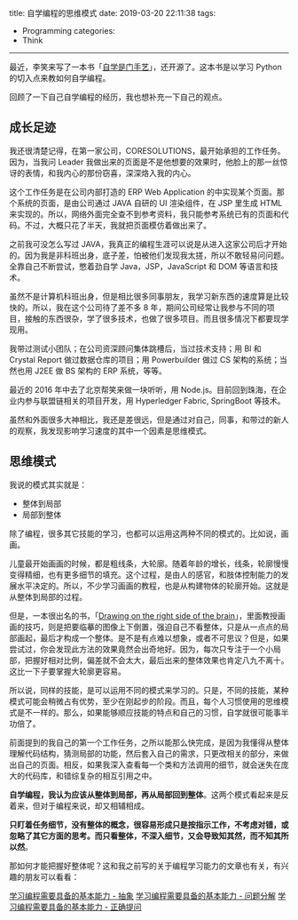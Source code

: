 title: 自学编程的思维模式
date: 2019-03-20 22:11:38
tags:
  - Programming
categories:
  - Think
---

[自学是门手艺]: https://github.com/selfteaching/the-craft-of-selfteaching
最近，李笑来写了一本书「[自学是门手艺][]」，还开源了。这本书是以学习 Python 的切入点来教如何自学编程。

回顾了一下自己自学编程的经历，我也想补充一下自己的观点。


## 成长足迹

我还很清楚记得，在第一家公司，CORESOLUTIONS，最开始承担的工作任务。因为，当我问 Leader 我做出来的页面是不是他想要的效果时，他脸上的那一丝惊讶的表情，和我内心的那份窃喜，深深烙入我的内心。

这个工作任务是在公司内部打造的 ERP Web Application 的中实现某个页面。那个系统的页面，是由公司通过 JAVA 自研的 UI 渲染组件，在 JSP 里生成 HTML 来实现的。所以，网络外面完全查不到参考资料，我只能参考系统已有的页面和代码。不过，大概只花了半天，我就把页面模仿着做出来了。

之前我可没怎么写过 JAVA，我真正的编程生涯可以说是从进入这家公司后才开始的。因为我是非科班出身，底子差，怕被他们发现我太搓，所以不敢轻易问问题。全靠自己不断尝试，憋着劲自学 Java，JSP，JavaScript 和 DOM 等语言和技术。

虽然不是计算机科班出身，但是相比很多同事朋友，我学习新东西的速度算是比较快的。所以，我在这个公司待了差不多 8 年，期间公司经常让我参与不同的项目，接触的东西很杂，学了很多技术，也做了很多项目。而且很多情况下都要现学现用。

我带过测试小团队；在公司资深顾问集体跳槽后，当过技术支持；用 BI 和 Crystal Report 做过数据仓库的项目；用 Powerbuilder 做过 CS 架构的系统；当然也用 J2EE 做 BS 架构的 ERP 系统，等等。

最近的 2016 年中去了北京帮笑来做一块听听，用 Node.js。目前回到珠海，在企业内参与联盟链相关的项目开发，用 Hyperledger Fabric, SpringBoot 等技术。

虽然和外面很多大神相比，我还是差很远，但是通过对自己，同事，和带过的新人的观察，我发现影响学习速度的其中一个因素是思维模式。


## 思维模式

我说的模式其实就是：

* 整体到局部
* 局部到整体

除了编程，很多其它技能的学习，也都可以运用这两种不同的模式的。比如说，画画。

儿童最开始画画的时候，都是粗线条，大轮廓。随着年龄的增长，线条，轮廓慢慢变得精细，也有更多细节的填充。这个过程，是由人的感官，和肢体控制能力的发展水平决定的。所以，不少学习画画的教程，也是从构建物体的轮廓开始。这就是从整体到局部的过程。

[Drawing on the right side of the brain]: https://www.amazon.com/Drawing-Right-Side-Brain-Definitive/dp/1585429201

但是，一本很出名的书，「[Drawing on the right side of the brain][]」，里面教授画画的技巧，则是把要临摹的图像上下倒置，强迫自己不看整体，只是从一点点的局部画起，最后才构成一个整体。是不是有点难以想象，或者不可思议？但是，如果尝试过，你会发现此方法的效果竟然会出奇地好。因为，每次只专注于一个小局部，把握好相对比例，偏差就不会太大，最后出来的整体效果也肯定八九不离十。这比一下子要掌握大轮廓更容易。

所以说，同样的技能，是可以运用不同的模式来学习的。只是，不同的技能，某种模式可能会稍微占有优势，至少在刚起步的阶段。而且，每个人习惯使用的思维模式是不一样的。那么，如果能够顺应技能的特点和自己的习惯，自学就很可能事半功倍了。

前面提到的我自己的第一个工作任务，之所以能那么快完成，是因为我懂得从整体理解代码结构，猜测局部的功能，然后套入自己的需求，只更改相关的部分，来做出自己的页面。相反，如果我深入查看每一个类和方法调用的细节，就会迷失在庞大的代码库，和错综复杂的相互引用之中。

**自学编程，我认为应该从整体到局部，再从局部回到整体**。这两个模式看起来是反着来，但对于编程来说，却又相辅相成。

**只盯着任务细节，没有整体的概念，很容易形成只是按指示工作，不考虑对错，或忽略了其它方面的思考。而只看整体，不深入细节，又会导致知其然，而不知其所以然**。

那如何才能把握好整体呢？这和我之前写的关于编程学习能力的文章也有关，有兴趣的朋友可以看看：

[学习编程需要具备的基本能力 - 抽象]: http://www.thinkingincrowd.me/2016/09/15/Capability-for-Learning-Programming-Abstraction/
[学习编程需要具备的基本能力 - 问题分解]: http://www.thinkingincrowd.me/2016/09/16/Capability-for-Learning-Programming-Breakdown/
[学习编程需要具备的基本能力 - 正确提问]: http://www.thinkingincrowd.me/2016/09/17/Capability-for-Learning-Programming-Ask-Wisely/

[学习编程需要具备的基本能力 - 抽象][]
[学习编程需要具备的基本能力 - 问题分解][]
[学习编程需要具备的基本能力 - 正确提问][]
